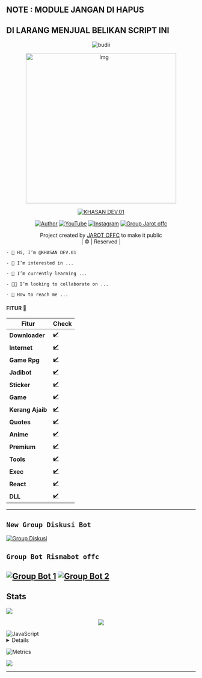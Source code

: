 ## NOTE : MODULE JANGAN DI HAPUS
## DI LARANG MENJUAL BELIKAN SCRIPT INI
</p>


<p align="center">

  <img src="http://readme-typing-svg.herokuapp.com?color=%230B80F7&center=true&vCenter=true&multiline=false&lines=WELCOME;My+name+is+JAROT-OFFC;IKUTIN-SOSIALMEDIA+SAYA!!;JANGAN+LUPA+JOIN+GROUP%2C++Bwang+%3A);jangan+lupa+kasih+start+!" alt="budii">

</p>
<div align="center">
  <p align="center">
<img src="https://telegra.ph/file/75c78969644bc360fe93f.jpg" alt="Img" width="400" height="400"/>
</p>
 <p align="center">
<a href="#"><img title="KHASAN DEV.01" src="https://img.shields.io/badge/JAROT%20OFFC-red?colorA=%23ff0000&colorB=%23017e40&style=for-the-badge"></a>
</p>
  <p align="center">
<a href="https://wa.me/6285641142178"><img title="Author" src="https://img.shields.io/badge/Author-JAROT OFFC/JulieMwol?color=blue&style=for-the-badge&logo=whatsapp"></a>
<a href="https://youtube.com/channel/UCW7iXlE7TgvJMIXQck4NYBQ"><img title="YouTube" src="https://img.shields.io/badge/YouTube-Jarot Offc/JulieMwol?color=blue&style=for-the-badge&logo=Youtube"></a>
<a href="https://instagram.com/Jarotr_"><img title="Instagram" src="https://img.shields.io/badge/Instagram-Jarot Offc/JulieMwol?color=blue&style=for-the-badge&logo=Instagram"></a>
<a href="https://chat.whatsapp.com/LKxOImbU62e9sgai6Ow2Ef"><img title="Group Jarot offc" src="https://img.shields.io/badge/Group-Jarot Offc/JulieMwol?color=blue&style=for-the-badge&logo=WhatsApp"></a>
</p>
</div>
<p align="center">
Project created by <a href="https://github.com/Alpiii22">JAROT OFFC</a> to make it public
    <br>
       | © |
        Reserved |
    <br> 
</p>


```-  Hi, I’m @KHASAN DEV.01```

```-  I’m interested in ...```

```-  I’m currently learning ...```

```-  I’m looking to collaborate on ...```

```-  How to reach me ...```

#### FITUR 🎀
| Fitur | Check |
|--------|--------|
| **Downloader** |[✔️](https://github.com/JarotOffc) |
| **Internet** |[✔️](https://github.com/JarotOffc) |
| **Game Rpg** |[✔️](https://github.com/JarotOffc) |
| **Jadibot** |[✔️](https://github.com/JarotOffc) |
| **Sticker** |[✔️](https://github.com/JarotOffc) |
| **Game** |[✔️](https://github.com/JarotOffc) |
| **Kerang Ajaib** |[✔️](https://github.com/JarotOffc) |
| **Quotes** |[✔️](https://github.com/JarotOffc) |
| **Anime** |[✔️](https://github.com/JarotOffc) |
| **Premium** |[✔️](https://github.com/JarotOffc) |
| **Tools** |[✔️](https://github.com/JarotOffc) |
| **Exec** |[✔️](https://github.com/JarotOffc) |
| **React** |[✔️](https://github.com/JarotOffc) |
| **DLL** |[✔️](https://github.com/JarotOffc) |
---------

## ```New Group Diskusi Bot```
[![Group Diskusi](https://img.shields.io/badge/Group%20Diskusi-25D366?style=for-the-badge&logo=whatsapp&logoColor=white)](https://chat.whatsapp.com/LKxOImbU62e9sgai6Ow2Ef)

## ```Group Bot Rismabot offc```
[![Group Bot 1](https://img.shields.io/badge/Group%20BOT-25D366?style=for-the-badge&logo=whatsapp&logoColor=white)](https://tinyurl.com/2nchxnpa) 
[![Group Bot 2 ](https://img.shields.io/badge/Group%20BOT-25D366?style=for-the-badge&logo=whatsapp&logoColor=white)](https://tinyurl.com/2gptyhqs) 
---------

## Stats

<!-- <a href="https://github.com/JarotOffc">
    <img src="https://github-readme-stats.vercel.app/api?username=JarotOffc&show_icons=true&count_private=true&show_icons=true&hide_border=true&hide_title=true&card_width=300px&hide_rank=true&bg_color=00000000&theme=dracula">
</a> -->

<a href="https://github.com/JarotOffc">
    <img src="https://github-stats-alpha.vercel.app/api?username=JarotOffc&cc=22272e&tc=37BCF6&ic=fff&bc=0000">
</a>

<p align="center"><a href="https://github.com/Kangsad01"><img src="https://github-readme-stats.vercel.app/api/top-langs/?username=JarotOffc&theme=radical&layout=compact"></a></p>

<img alt="JavaScript" src="https://img.shields.io/badge/javascript%20-%23323330.svg?&style=for-the-badge&logo=javascript&logoColor=%23F7DF1E"/>


<details>

![Github Trophy](https://github-profile-trophy.vercel.app/?username=JarotOffc)

    <summary>&#127942 <b>GitHub Awards</b></summary><br/>

</details> 

![Metrics](https://metrics.lecoq.io/JarotOffc?template=classic&repositories.forks=true&languages=1&languages.colors=github&languages.threshold=0%25&config.timezone=Asia%2Fpasuruan)

</details> 

![](https://visitor-badge.glitch.me/badge?page_id=JarotOffc)


---
